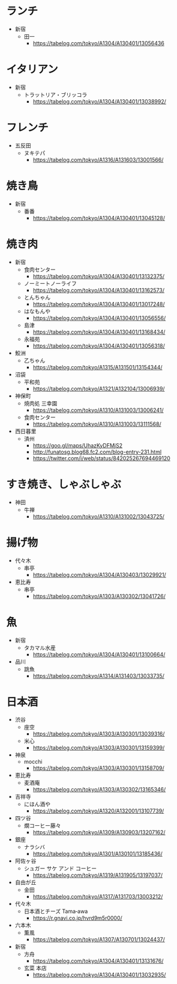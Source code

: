 # ランチ
* 新宿
  * 田一
    * https://tabelog.com/tokyo/A1304/A130401/13056436

# イタリアン
* 新宿
  * トラットリア・ブリッコラ
    * https://tabelog.com/tokyo/A1304/A130401/13038992/

# フレンチ
* 五反田
  * ヌキテパ
    * https://tabelog.com/tokyo/A1316/A131603/13001566/
    
# 焼き鳥
* 新宿
  * 番番
    * https://tabelog.com/tokyo/A1304/A130401/13045128/

# 焼き肉
* 新宿
  * 食肉センター  
    * https://tabelog.com/tokyo/A1304/A130401/13132375/
  * ノーミートノーライフ  
    * https://tabelog.com/tokyo/A1304/A130401/13162573/
  * とんちゃん  
    * https://tabelog.com/tokyo/A1304/A130401/13017248/
  * はなもんや  
    * https://tabelog.com/tokyo/A1304/A130401/13056556/
  * 島津  
    * https://tabelog.com/tokyo/A1304/A130401/13168434/
  * 永福苑  
    * https://tabelog.com/tokyo/A1304/A130401/13056318/
* 鮫洲
  * 乙ちゃん  
    * https://tabelog.com/tokyo/A1315/A131501/13154344/
* 沼袋
  * 平和苑  
    * https://tabelog.com/tokyo/A1321/A132104/13006939/
* 神保町
  * 焼肉処 三幸園  
    * https://tabelog.com/tokyo/A1310/A131003/13006241/
  * 食肉センター  
    * https://tabelog.com/tokyo/A1310/A131003/13111568/
* 西日暮里
  * 済州  
    * https://goo.gl/maps/UhazKyDFMjS2
    * http://funatosg.blog68.fc2.com/blog-entry-231.html
    * https://twitter.com/i/web/status/842025267694469120

# すき焼き、しゃぶしゃぶ
* 神田
  * 牛禅
    * https://tabelog.com/tokyo/A1310/A131002/13043725/

# 揚げ物
* 代々木
  * 串亭  
    * https://tabelog.com/tokyo/A1304/A130403/13029921/
* 恵比寿
  * 串亭
    * https://tabelog.com/tokyo/A1303/A130302/13041726/


# 魚
* 新宿
  * タカマル水産  
    * https://tabelog.com/tokyo/A1304/A130401/13100664/
* 品川
  * 跳魚
    * https://tabelog.com/tokyo/A1314/A131403/13033735/

# 日本酒
* 渋谷
  * 座空  
    * https://tabelog.com/tokyo/A1303/A130301/13039316/
  * 米心  
    * https://tabelog.com/tokyo/A1303/A130301/13159399/
* 神泉
  * mocchi  
    * https://tabelog.com/tokyo/A1303/A130301/13158709/
* 恵比寿
  * 麦酒庵  
    * https://tabelog.com/tokyo/A1303/A130302/13165346/
* 吉祥寺
  * にほん酒や  
    * https://tabelog.com/tokyo/A1320/A132001/13107739/
* 四ツ谷
  * 燗コーヒー藤々  
    * https://tabelog.com/tokyo/A1309/A130903/13207162/
* 銀座
  * ナラシバ  
    * https://tabelog.com/tokyo/A1301/A130101/13185436/
* 阿佐ヶ谷
  * シュガー サケ アンド コーヒー  
    * https://tabelog.com/tokyo/A1319/A131905/13197037/
* 自由が丘
  * 金田  
    * https://tabelog.com/tokyo/A1317/A131703/13003212/
* 代々木
  * 日本酒とチーズ Tama‐awa  
    * https://r.gnavi.co.jp/hvrd9m5r0000/
* 六本木
  * 薫風  
    * https://tabelog.com/tokyo/A1307/A130701/13024437/
* 新宿
  * 方舟  
    * https://tabelog.com/tokyo/A1304/A130401/13131676/
  * 玄菜 本店
    * https://tabelog.com/tokyo/A1304/A130401/13032935/
